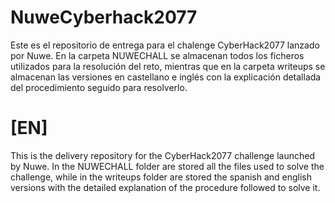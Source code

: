 # NuweCyberhack2077

Este es el repositorio de entrega para el chalenge CyberHack2077 lanzado por Nuwe. En la carpeta NUWECHALL se almacenan todos los ficheros utilizados para la resolución del reto, mientras que en la carpeta writeups se almacenan las versiones en castellano e inglés con la explicación detallada del procedimiento seguido para resolverlo.

# [EN]
This is the delivery repository for the CyberHack2077 challenge launched by Nuwe. In the NUWECHALL folder are stored all the files used to solve the challenge, while in the writeups folder are stored the spanish and english versions with the detailed explanation of the procedure followed to solve it.
